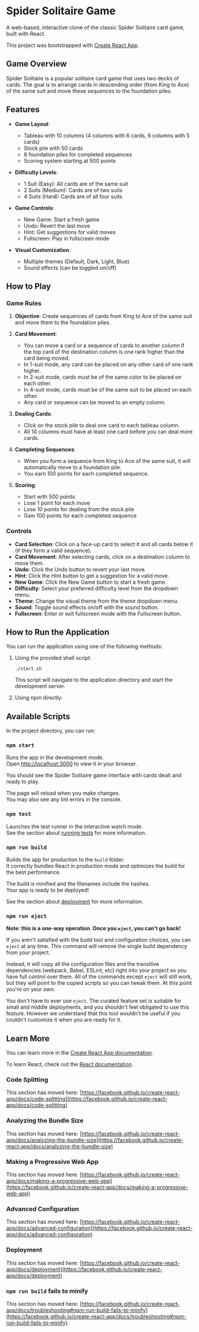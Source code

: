 # Spider Solitaire Game

A web-based, interactive clone of the classic Spider Solitaire card game, built with React.

This project was bootstrapped with [Create React App](https://github.com/facebook/create-react-app).

## Game Overview

Spider Solitaire is a popular solitaire card game that uses two decks of cards. The goal is to arrange cards in descending order (from King to Ace) of the same suit and move these sequences to the foundation piles.

## Features

- **Game Layout**:
  - Tableau with 10 columns (4 columns with 6 cards, 6 columns with 5 cards)
  - Stock pile with 50 cards
  - 8 foundation piles for completed sequences
  - Scoring system starting at 500 points

- **Difficulty Levels**:
  - 1 Suit (Easy): All cards are of the same suit
  - 2 Suits (Medium): Cards are of two suits
  - 4 Suits (Hard): Cards are of all four suits

- **Game Controls**:
  - New Game: Start a fresh game
  - Undo: Revert the last move
  - Hint: Get suggestions for valid moves
  - Fullscreen: Play in fullscreen mode

- **Visual Customization**:
  - Multiple themes (Default, Dark, Light, Blue)
  - Sound effects (can be toggled on/off)

## How to Play

### Game Rules

1. **Objective**: Create sequences of cards from King to Ace of the same suit and move them to the foundation piles.

2. **Card Movement**:
   - You can move a card or a sequence of cards to another column if the top card of the destination column is one rank higher than the card being moved.
   - In 1-suit mode, any card can be placed on any other card of one rank higher.
   - In 2-suit mode, cards must be of the same color to be placed on each other.
   - In 4-suit mode, cards must be of the same suit to be placed on each other.
   - Any card or sequence can be moved to an empty column.

3. **Dealing Cards**:
   - Click on the stock pile to deal one card to each tableau column.
   - All 10 columns must have at least one card before you can deal more cards.

4. **Completing Sequences**:
   - When you form a sequence from King to Ace of the same suit, it will automatically move to a foundation pile.
   - You earn 100 points for each completed sequence.

5. **Scoring**:
   - Start with 500 points
   - Lose 1 point for each move
   - Lose 10 points for dealing from the stock pile
   - Gain 100 points for each completed sequence

### Controls

- **Card Selection**: Click on a face-up card to select it and all cards below it (if they form a valid sequence).
- **Card Movement**: After selecting cards, click on a destination column to move them.
- **Undo**: Click the Undo button to revert your last move.
- **Hint**: Click the Hint button to get a suggestion for a valid move.
- **New Game**: Click the New Game button to start a fresh game.
- **Difficulty**: Select your preferred difficulty level from the dropdown menu.
- **Theme**: Change the visual theme from the theme dropdown menu.
- **Sound**: Toggle sound effects on/off with the sound button.
- **Fullscreen**: Enter or exit fullscreen mode with the Fullscreen button.

## How to Run the Application

You can run the application using one of the following methods:

1. Using the provided shell script:
   ```
   ./start.sh
   ```
   This script will navigate to the application directory and start the development server.

2. Using npm directly:

## Available Scripts

In the project directory, you can run:

### `npm start`

Runs the app in the development mode.\
Open [http://localhost:3000](http://localhost:3000) to view it in your browser.

You should see the Spider Solitaire game interface with cards dealt and ready to play.

The page will reload when you make changes.\
You may also see any lint errors in the console.

### `npm test`

Launches the test runner in the interactive watch mode.\
See the section about [running tests](https://facebook.github.io/create-react-app/docs/running-tests) for more information.

### `npm run build`

Builds the app for production to the `build` folder.\
It correctly bundles React in production mode and optimizes the build for the best performance.

The build is minified and the filenames include the hashes.\
Your app is ready to be deployed!

See the section about [deployment](https://facebook.github.io/create-react-app/docs/deployment) for more information.

### `npm run eject`

**Note: this is a one-way operation. Once you `eject`, you can't go back!**

If you aren't satisfied with the build tool and configuration choices, you can `eject` at any time. This command will remove the single build dependency from your project.

Instead, it will copy all the configuration files and the transitive dependencies (webpack, Babel, ESLint, etc) right into your project so you have full control over them. All of the commands except `eject` will still work, but they will point to the copied scripts so you can tweak them. At this point you're on your own.

You don't have to ever use `eject`. The curated feature set is suitable for small and middle deployments, and you shouldn't feel obligated to use this feature. However we understand that this tool wouldn't be useful if you couldn't customize it when you are ready for it.

## Learn More

You can learn more in the [Create React App documentation](https://facebook.github.io/create-react-app/docs/getting-started).

To learn React, check out the [React documentation](https://reactjs.org/).

### Code Splitting

This section has moved here: [https://facebook.github.io/create-react-app/docs/code-splitting](https://facebook.github.io/create-react-app/docs/code-splitting)

### Analyzing the Bundle Size

This section has moved here: [https://facebook.github.io/create-react-app/docs/analyzing-the-bundle-size](https://facebook.github.io/create-react-app/docs/analyzing-the-bundle-size)

### Making a Progressive Web App

This section has moved here: [https://facebook.github.io/create-react-app/docs/making-a-progressive-web-app](https://facebook.github.io/create-react-app/docs/making-a-progressive-web-app)

### Advanced Configuration

This section has moved here: [https://facebook.github.io/create-react-app/docs/advanced-configuration](https://facebook.github.io/create-react-app/docs/advanced-configuration)

### Deployment

This section has moved here: [https://facebook.github.io/create-react-app/docs/deployment](https://facebook.github.io/create-react-app/docs/deployment)

### `npm run build` fails to minify

This section has moved here: [https://facebook.github.io/create-react-app/docs/troubleshooting#npm-run-build-fails-to-minify](https://facebook.github.io/create-react-app/docs/troubleshooting#npm-run-build-fails-to-minify)

